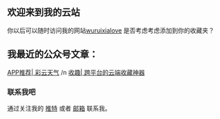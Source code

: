 ## 欢迎来到我的云站

你以后可以随时访问我的网站[wuruixialove](https://wuruixialove.GitHub.io/) 是否考虑考虑添加到你的收藏夹？

## 我最近的公众号文章：
[APP推荐| 彩云天气](https://mp.weixin.qq.com/s/xJY9V4HzIu7_EpeHNogEjQ)
/n
[收趣| 跨平台的云端收藏神器](https://mp.weixin.qq.com/s/xJY9V4HzIu7_EpeHNogEjQ)

### 联系我吧

通过关注我的 [推特](https://twitter.com/wuruixialove) 或者 [邮箱](wuruixialove@live.com) 联系我。

